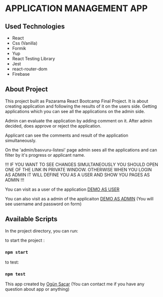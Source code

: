 # APPLICATION MANAGEMENT APP

## Used Technologies
- React
- Css (Vanilla)
- Formik
- Yup
- React Testing Library
- Jest
- react-router-dom
- Firebase

## About Project

This project built as Pazarama React Bootcamp Final Project. It is about creating application and following the results of it on the users side. Getting applications which you can see all the applications on the admin side. 

Admin can evaluate the application by adding comment on it. After admin decided, does approve or reject the application. 

Applicant can see the comments and result of the application simultaneously. 

On the 'admin/basvuru-listesi' page admin sees all the applications and can filter by it's progress or applicant name.

!!! IF YOU WANT TO SEE CHANGES SIMULTANEOUSLY YOU SHOULD OPEN ONE OF THE LINK IN PRIVATE WINDOW. OTHERWISE WHEN YOU LOGIN AS ADMIN IT WILL DEFINE YOU AS A USER AND SHOW YOU PAGES AS ADMIN !!!

You can visit as a user of the application [DEMO AS USER](https://pazarama-final-project.firebaseapp.com/basvuru-olustur) 

You can also visit as a admin of the applicaiton [DEMO AS ADMIN](https://pazarama-final-project.firebaseapp.com/admin) (You will see username and password on form)

## Available Scripts

In the project directory, you can run:

to start the project : 
### `npm start`
to test:
### `npm test`


This app created by [Ogün Saçar](https://www.linkedin.com/in/ogunsacar/) (You can contact me if you have any question about app or anything)

